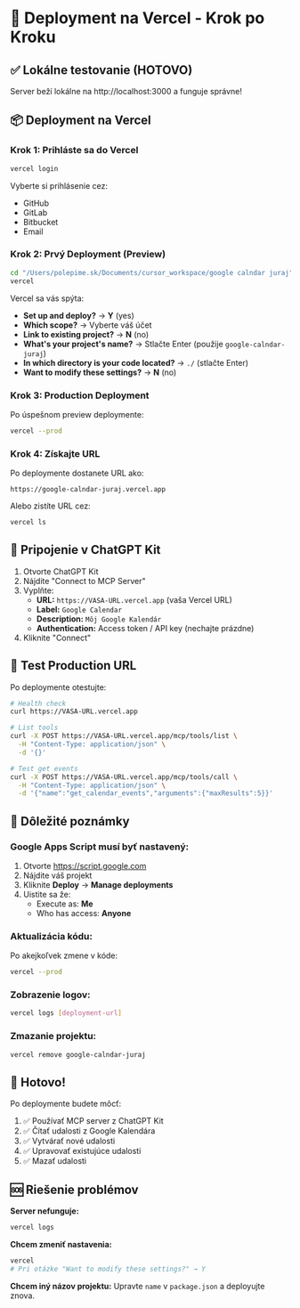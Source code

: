 # 🚀 Deployment na Vercel - Krok po Kroku

## ✅ Lokálne testovanie (HOTOVO)

Server beží lokálne na http://localhost:3000 a funguje správne!

## 📦 Deployment na Vercel

### Krok 1: Prihláste sa do Vercel

```bash
vercel login
```

Vyberte si prihlásenie cez:
- GitHub
- GitLab  
- Bitbucket
- Email

### Krok 2: Prvý Deployment (Preview)

```bash
cd "/Users/polepime.sk/Documents/cursor_workspace/google calndar juraj"
vercel
```

Vercel sa vás spýta:
- **Set up and deploy?** → **Y** (yes)
- **Which scope?** → Vyberte váš účet
- **Link to existing project?** → **N** (no)
- **What's your project's name?** → Stlačte Enter (použije `google-calndar-juraj`)
- **In which directory is your code located?** → `./` (stlačte Enter)
- **Want to modify these settings?** → **N** (no)

### Krok 3: Production Deployment

Po úspešnom preview deploymente:

```bash
vercel --prod
```

### Krok 4: Získajte URL

Po deploymente dostanete URL ako:
```
https://google-calndar-juraj.vercel.app
```

Alebo zistíte URL cez:
```bash
vercel ls
```

## 🔗 Pripojenie v ChatGPT Kit

1. Otvorte ChatGPT Kit
2. Nájdite "Connect to MCP Server"
3. Vyplňte:
   - **URL:** `https://VASA-URL.vercel.app` (vaša Vercel URL)
   - **Label:** `Google Calendar`
   - **Description:** `Môj Google Kalendár`
   - **Authentication:** Access token / API key (nechajte prázdne)
4. Kliknite "Connect"

## 🧪 Test Production URL

Po deploymente otestujte:

```bash
# Health check
curl https://VASA-URL.vercel.app

# List tools
curl -X POST https://VASA-URL.vercel.app/mcp/tools/list \
  -H "Content-Type: application/json" \
  -d '{}'

# Test get events
curl -X POST https://VASA-URL.vercel.app/mcp/tools/call \
  -H "Content-Type: application/json" \
  -d '{"name":"get_calendar_events","arguments":{"maxResults":5}}'
```

## 📝 Dôležité poznámky

### Google Apps Script musí byť nastavený:
1. Otvorte https://script.google.com
2. Nájdite váš projekt
3. Kliknite **Deploy** → **Manage deployments**
4. Uistite sa že:
   - Execute as: **Me**
   - Who has access: **Anyone**

### Aktualizácia kódu:
Po akejkoľvek zmene v kóde:
```bash
vercel --prod
```

### Zobrazenie logov:
```bash
vercel logs [deployment-url]
```

### Zmazanie projektu:
```bash
vercel remove google-calndar-juraj
```

## 🎉 Hotovo!

Po deploymente budete môcť:
1. ✅ Používať MCP server z ChatGPT Kit
2. ✅ Čítať udalosti z Google Kalendára
3. ✅ Vytvárať nové udalosti
4. ✅ Upravovať existujúce udalosti
5. ✅ Mazať udalosti

## 🆘 Riešenie problémov

**Server nefunguje:**
```bash
vercel logs
```

**Chcem zmeniť nastavenia:**
```bash
vercel
# Pri otázke "Want to modify these settings?" → Y
```

**Chcem iný názov projektu:**
Upravte `name` v `package.json` a deployujte znova.

